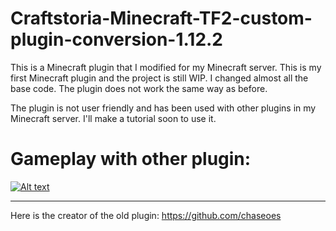 # Craftstoria-Minecraft-TF2-custom-plugin-conversion-1.12.2

This is a Minecraft plugin that I modified for my Minecraft server. 
This is my first Minecraft plugin and the project is still WIP.
I changed almost all the base code. 
The plugin does not work the same way as before.


The plugin is not user friendly and has been used with other plugins in my Minecraft server.
I'll make a tutorial soon to use it.

# Gameplay with other plugin:
[![Alt text](https://i.imgur.com/0Vuxehw.png)](https://youtu.be/2lIhdZwuM_I)

------------------------------------------------------------------
Here is the creator of the old plugin: https://github.com/chaseoes
